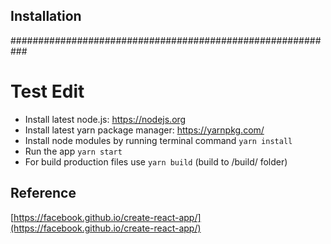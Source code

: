 ## Installation ##
###########################################################
# Test Edit ##
* Install latest node.js: https://nodejs.org​
* Install latest yarn package manager: https://yarnpkg.com/​
* Install node modules by running terminal command `yarn install`
* Run the app `yarn start`
* For build production files use `yarn build` (build to /build/ folder)

## Reference ##

[https://facebook.github.io/create-react-app/](https://facebook.github.io/create-react-app/)
